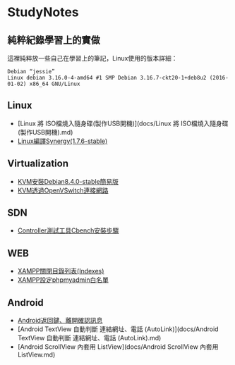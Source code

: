 # StudyNotes
## 純粹紀錄學習上的實做

這裡純粹放一些自己在學習上的筆記，Linux使用的版本詳細：
```
Debian “jessie”
Linux debian 3.16.0-4-amd64 #1 SMP Debian 3.16.7-ckt20-1+deb8u2 (2016-01-02) x86_64 GNU/Linux
```
## Linux
* [Linux 將 ISO檔燒入隨身碟(製作USB開機)](docs/Linux 將 ISO檔燒入隨身碟(製作USB開機).md)
* [Linux編譯Synergy(1.7.6-stable)](docs/Linux編譯Synergy(1.7.6-stable).md)

## Virtualization 
* [KVM安裝Debian8.4.0-stable簡易版](docs/KVM安裝Debian8.4.0-stable簡易版.md)
* [KVM透過OpenVSwitch連接網路](docs/KVM透過OpenVSwitch連接網路.md)

## SDN
* [Controller測試工具Cbench安裝步驟](docs/Controller測試工具Cbench安裝步驟.md) 

## WEB
* [XAMPP關閉目錄列表(Indexes)](docs/XAMPP關閉目錄列表(Indexes).md) 
* [XAMPP設定phpmyadmin白名單](docs/XAMPP設定phpmyadmin白名單.md) 

## Android
* [Android返回鍵、離開確認訊息](docs/Android返回鍵確認訊息.md)
* [Android TextView 自動判斷 連結網址、電話 (AutoLink)](docs/Android TextView 自動判斷 連結網址、電話 (AutoLink).md)
* [Android ScrollView 內套用 ListView](docs/Android ScrollView 內套用 ListView.md)